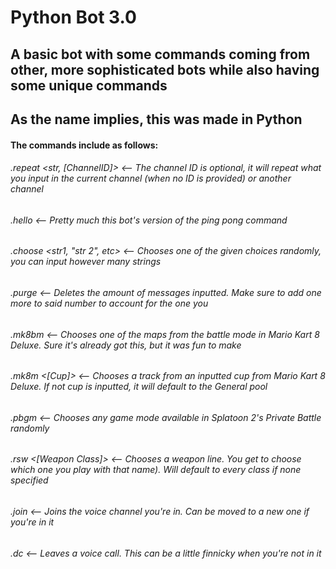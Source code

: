 # Python Bot 3.0

## A basic bot with some commands coming from other, more sophisticated bots while also having some unique commands
## As the name implies, this was made in Python

#### The commands include as follows:
###### .repeat <str, [ChannelID]>   <-- The channel ID is optional, it will repeat what you input in the current channel (when no ID is provided) or another channel
###### .hello                       <-- Pretty much this bot's version of the ping pong command
###### .choose <str1, "str 2", etc> <-- Chooses one of the given choices randomly, you can input however many strings
###### .purge <int />               <-- Deletes the amount of messages inputted. Make sure to add one more to said number to account for the one you
###### .mk8bm                       <-- Chooses one of the maps from the battle mode in Mario Kart 8 Deluxe. Sure it's already got this, but it was fun to make
###### .mk8m <[Cup]>                <-- Chooses a track from an inputted cup from Mario Kart 8 Deluxe. If not cup is inputted, it will default to the General pool
###### .pbgm                        <-- Chooses any game mode available in Splatoon 2's Private Battle randomly
###### .rsw <[Weapon Class]>        <-- Chooses a weapon line. You get to choose which one you play with that name). Will default to every class if none specified
###### .join                        <-- Joins the voice channel you're in. Can be moved to a new one if you're in it
###### .dc                          <-- Leaves a voice call. This can be a little finnicky when you're not in it
